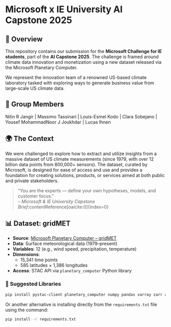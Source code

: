 # Microsoft x IE University AI Capstone 2025

## 📌 Overview

This repository contains our submission for the **Microsoft Challenge for IE students**, part of the **AI Capstone 2025**. The challenge is framed around climate data innovation and monetization using a new dataset released via the Microsoft Planetary Computer.

We represent the innovation team of a renowned US-based climate laboratory tasked with exploring ways to generate business value from large-scale US climate data.

## 👥 Group Members
Nitin R Jangir | Massimo Tassinari | Louis-Esmel Kodo | Clara Sobejano | Yousef MohammadNoor J Joukhdar | Lucas Ihnen 

## 🌍 The Context

We were challenged to explore how to extract and utilize insights from a massive dataset of US climate measurements (since 1979, with over 12 billion data points from 800,000+ sensors). The dataset, curated by Microsoft, is designed for ease of access and use and provides a foundation for creating solutions, products, or services aimed at both public and private stakeholders.

> “You are the experts — define your own hypotheses, models, and customer focus.”  
> _– Microsoft & IE University Capstone Brief_:contentReference[oaicite:0]{index=0}

## 📊 Dataset: gridMET

- **Source**: [Microsoft Planetary Computer – gridMET](https://planetarycomputer.microsoft.com)
- **Data**: Surface meteorological data (1979–present)
- **Variables**: 12 (e.g., wind speed, precipitation, temperature)
- **Dimensions**:  
  - 15,341 time points  
  - 585 latitudes × 1,386 longitudes
- **Access**: STAC API via `planetary_computer` Python library

### 🔧 Suggested Libraries
```bash
pip install pystac-client planetary_computer numpy pandas xarray zarr adlfs
```

Or another alternative is installing directly from the `requirements.txt` file using the command:
```bash
pip install -r requirements.txt
```